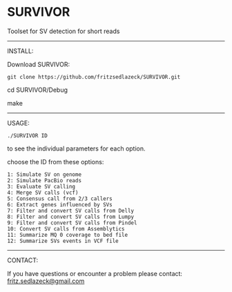 # SURVIVOR
Toolset for SV detection for short reads

**************************************

INSTALL:

Download SURVIVOR:
```
git clone https://github.com/fritzsedlazeck/SURVIVOR.git
```

  cd SURVIVOR/Debug
  
  make

**************************************

USAGE:
```
./SURVIVOR ID
```
to see the individual parameters for each option.

choose the ID from these options:
```
1: Simulate SV on genome
2: Simulate PacBio reads
3: Evaluate SV calling
4: Merge SV calls (vcf) 
5: Consensus call from 2/3 callers
6: Extract genes influenced by SVs
7: Filter and convert SV calls from Delly
8: Filter and convert SV calls from Lumpy
9: Filter and convert SV calls from Pindel
10: Convert SV calls from Assemblytics
11: Summarize MQ 0 coverage to bed file
12: Summarize SVs events in VCF file
```

**************************************
CONTACT:

If you have questions or encounter a problem please contact:
fritz.sedlazeck@gmail.com
